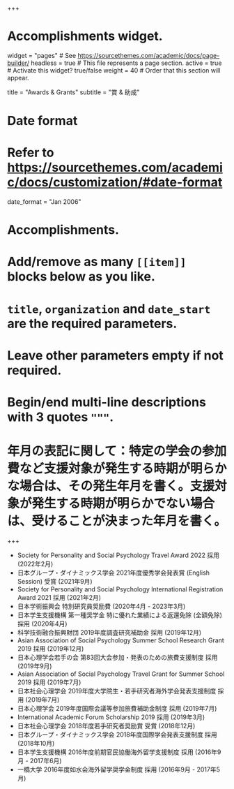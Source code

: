 +++
# Accomplishments widget.
widget = "pages"  # See https://sourcethemes.com/academic/docs/page-builder/
headless = true  # This file represents a page section.
active = true  # Activate this widget? true/false
weight = 40  # Order that this section will appear.

title = "Awards & Grants"
subtitle = "賞 & 助成"

# Date format
#   Refer to https://sourcethemes.com/academic/docs/customization/#date-format
date_format = "Jan 2006"

# Accomplishments.
#   Add/remove as many `[[item]]` blocks below as you like.
#   `title`, `organization` and `date_start` are the required parameters.
#   Leave other parameters empty if not required.
#   Begin/end multi-line descriptions with 3 quotes `"""`.
# 年月の表記に関して：特定の学会の参加費など支援対象が発生する時期が明らかな場合は、その発生年月を書く。支援対象が発生する時期が明らかでない場合は、受けることが決まった年月を書く。
+++
- Society for Personality and Social Psychology Travel Award 2022 採用 (2022年2月)
- 日本グループ・ダイナミックス学会 2021年度優秀学会発表賞 (English Session) 受賞 (2021年9月)
- Society for Personality and Social Psychology International Registration Award 2021 採用 (2021年2月)
- 日本学術振興会 特別研究員奨励費 (2020年4月 - 2023年3月)
- 日本学生支援機構 第一種奨学金 特に優れた業績による返還免除 (全額免除) 採用 (2020年4月)
- 科学技術融合振興財団 2019年度調査研究補助金 採用 (2019年12月)
- Asian Association of Social Psychology Summer School Research Grant 2019 採用 (2019年12月)
- 日本心理学会若手の会 第83回大会参加・発表のための旅費支援制度 採用 (2019年9月)
- Asian Association of Social Psychology Travel Grant for Summer School 2019 採用 (2019年7月)
- 日本社会心理学会 2019年度大学院生・若手研究者海外学会発表支援制度 採用 (2019年7月)
- 日本心理学会 2019年度国際会議等参加旅費補助金制度 採用 (2019年7月)
- International Academic Forum Scholarship 2019 採用 (2019年3月)
- 日本社会心理学会 2018年度若手研究者奨励賞 受賞 (2018年12月)
- 日本グループ・ダイナミックス学会 2018年度国際学会発表支援制度 採用 (2018年10月)
- 日本学生支援機構 2016年度前期官民協働海外留学支援制度 採用 (2016年9月 - 2017年6月)
- 一橋大学 2016年度如水会海外留学奨学金制度 採用 (2016年9月 - 2017年5月)
